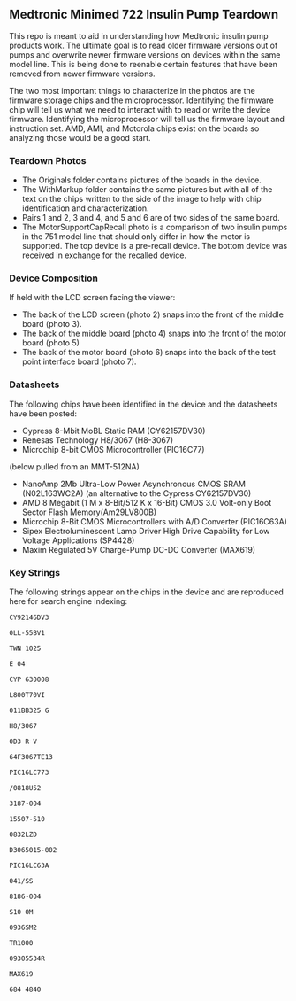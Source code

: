 ## Medtronic Minimed 722 Insulin Pump Teardown

This repo is meant to aid in understanding how Medtronic insulin pump products work. The ultimate goal is to read older firmware versions out of pumps and overwrite newer firmware versions on devices within the same model line. This is being done to reenable certain features that have been removed from newer firmware versions.

The two most important things to characterize in the photos are the firmware storage chips and the microprocessor. Identifying the firmware chip will tell us what we need to interact with to read or write the device firmware. Identifying the microprocessor will tell us the firmware layout and instruction set. AMD, AMI, and Motorola chips exist on the boards so analyzing those would be a good start.

### Teardown Photos
* The Originals folder contains pictures of the boards in the device.
* The WithMarkup folder contains the same pictures but with all of the text on the chips written to the side of the image to help with chip identification and characterization.
* Pairs 1 and 2, 3 and 4, and 5 and 6 are of two sides of the same board.
* The MotorSupportCapRecall photo is a comparison of two insulin pumps in the 751 model line that should only differ in how the motor is supported. The top device is a pre-recall device. The bottom device was received in exchange for the recalled device.

### Device Composition
If held with the LCD screen facing the viewer:

* The back of the LCD screen (photo 2) snaps into the front of the middle board (photo 3).
* The back of the middle board (photo 4) snaps into the front of the motor board (photo 5)
* The back of the motor board (photo 6) snaps into the back of the test point interface board (photo 7).

### Datasheets

The following chips have been identified in the device and the datasheets have been posted:

* Cypress 8-Mbit MoBL Static RAM (CY62157DV30)
* Renesas Technology H8/3067 (H8-3067)
* Microchip 8-bit CMOS Microcontroller (PIC16C77)

(below pulled from an MMT-512NA)
* NanoAmp 2Mb Ultra-Low Power Asynchronous CMOS SRAM (N02L163WC2A) (an alternative to the Cypress CY62157DV30)
* AMD 8 Megabit (1 M x 8-Bit/512 K x 16-Bit) CMOS 3.0 Volt-only Boot Sector Flash Memory(Am29LV800B)
* Microchip 8-Bit CMOS Microcontrollers with A/D Converter (PIC16C63A)
* Sipex Electroluminescent Lamp Driver High Drive Capability for Low Voltage Applications (SP4428)
* Maxim Regulated 5V Charge-Pump DC-DC Converter (MAX619)

### Key Strings

The following strings appear on the chips in the device and are reproduced here for search engine indexing:

`CY92146DV3`

`0LL-55BV1`

`TWN 1025`

`E 04`

`CYP 630008`

`L800T70VI`

`011BB325 G`

`H8/3067`

`0D3 R V`

`64F3067TE13`

`PIC16LC773`

`/0818U52`

`3187-004`

`15507-510`

`0832LZD`

`D3065015-002`

`PIC16LC63A`

`041/SS`

`8186-004`

`S10 0M`

`0936SM2`

`TR1000`

`09305534R`

`MAX619`

`684 4840`
